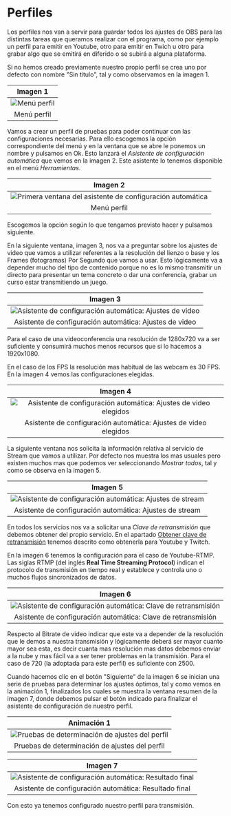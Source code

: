 # Perfiles
Los perfiles nos van a servir para guardar todos los ajustes de OBS para las distintas tareas que queramos realizar con el programa, como por ejemplo un perfil para emitir en Youtube, otro para emitir en Twich u otro para grabar algo que se emitirá en diferido o se subirá a alguna plataforma.

Si no hemos creado previamente nuestro propio perfil se crea uno por defecto con nombre "Sin título", tal y como observamos en la imagen 1.

<center>

| Imagen 1 |
|:-:|
| ![Menú perfil](../img/perfiles/i1.png) |
| Menú perfil |

</center>

Vamos a crear un perfil de pruebas para poder continuar con las configuraciones necesarias. Para ello escogemos la opción correspondiente del menú y en la ventana que se abre le ponemos un nombre y pulsamos en Ok. Esto lanzará el *Asistente de configuración automática* que vemos en la imagen 2. Este asistente lo tenemos disponible en el menú *Herramientas*.

<center>

| Imagen 2 |
|:-:|
| ![Primera ventana del asistente de configuración automática](../img/perfiles/i2.png) |
| Menú perfil |

</center>

Escogemos la opción según lo que tengamos previsto hacer y pulsamos siguiente.

En la siguiente ventana, imagen 3, nos va a preguntar sobre los ajustes de video que vamos a utilizar referentes a la resolución del lienzo o base y los Frames (fotogramas) Por Segundo que vamos a usar. Esto lógicamente va a depender mucho del tipo de contenido porque no es lo mismo transmitir un directo para presentar un tema concreto o dar una conferencia, grabar un curso estar transmitiendo un juego.

<center>

| Imagen 3 |
|:-:|
| ![Asistente de configuración automática: Ajustes de video](../img/perfiles/i3.png) |
| Asistente de configuración automática: Ajustes de video |

</center>

Para el caso de una videoconferencia una resolución de 1280x720 va a ser suficiente y consumirá muchos menos recursos que si lo hacemos a 1920x1080.

En el caso de los FPS la resolución mas habitual de las webcam es 30 FPS. En la imagen 4 vemos las configuraciones elegidas.

<center>

| Imagen 4 |
|:-:|
| ![Asistente de configuración automática: Ajustes de video elegidos](../img/perfiles/i4.png) |
| Asistente de configuración automática: Ajustes de video elegidos |

</center>

La siguiente ventana nos solicita la información relativa al servicio de Stream que vamos a utilizar. Por defecto nos muestra los mas usuales pero existen muchos mas que podemos ver seleccionando *Mostrar todos*, tal y como se observa en la imagen 5.

<center>

| Imagen 5 |
|:-:|
| ![Asistente de configuración automática: Ajustes de stream](../img/perfiles/i5.png) |
| Asistente de configuración automática: Ajustes de stream |

</center>

En todos los servicios nos va a solicitar una *Clave de retransmisión* que debemos obtener del propio servicio. En el apartado [Obtener clave de retransmisión](../apartados/clave.md) tenemos descrito como obtenerla para Youtube y Twitch.

En la imagen 6 tenemos la configuración para el caso de Youtube-RTMP. Las siglas RTMP (del inglés **Real Time Streaming Protocol**) indican el protocolo de transmisión en tiempo real y establece y controla uno o muchos flujos sincronizados de datos.

<center>

| Imagen 6 |
|:-:|
| ![Asistente de configuración automática: Clave de retransmisión](../img/perfiles/i6.png) |
| Asistente de configuración automática: Clave de retransmisión |

</center>

Respecto al Bitrate de video indicar que este va a depender de la resolución que le demos a nuestra transmisión y lógicamente deberá ser mayor cuanto mayor sea esta, es decir cuanta mas resolución mas datos debemos enviar a la nube y mas fácil va a ser tener problemas en la transmisión. Para el caso de 720 (la adoptada para este perfil) es suficiente con 2500.

Cuando hacemos clic en el botón "Siguiente" de la imagen 6 se inician una serie de pruebas para determinar los ajustes óptimos, tal y como vemos en la animación 1, finalizados los cuales se muestra la ventana resumen de la imagen 7, donde debemos pulsar el botón indicado para finalizar el asistente de configuración de nuestro perfil.

<center>

| Animación 1 |
|:-:|
| ![Pruebas de determinación de ajustes del perfil](../img/perfiles/A1.gif) |
| Pruebas de determinación de ajustes del perfil |

</center>

<center>

| Imagen 7 |
|:-:|
| ![Asistente de configuración automática: Resultado final](../img/perfiles/i7.png) |
| Asistente de configuración automática: Resultado final |

</center>

Con esto ya tenemos configurado nuestro perfil para transmisión.
